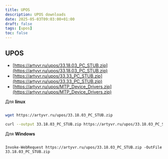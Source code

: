 ```yaml
---
title: UPOS
description: UPOS downloads
date: 2025-05-03T09:03:00+01:00
draft: false
tags: [upos] 
toc: false
---
```


## UPOS

- [https://artyvr.ru/upos/33.18.03_PC_STUB.zip](https://artyvr.ru/upos/33.18.03_PC_STUB.zip)
- [https://artyvr.ru/upos/33.33_PC_STUB.zip](https://artyvr.ru/upos/33.33_PC_STUB.zip)
- [https://artyvr.ru/upos/MTP_Device_Drivers.zip](https://artyvr.ru/upos/MTP_Device_Drivers.zip)

Для **linux**

```bash

wget https://artyvr.ru/upos/33.18.03_PC_STUB.zip

curl --output 33.18.03_PC_STUB.zip https://artyvr.ru/upos/33.18.03_PC_STUB.zip

```

Для **Windows**

```pwsh

Invoke-WebRequest https://artyvr.ru/upos/33.18.03_PC_STUB.zip -OutFile 33.18.03_PC_STUB.zip

```
